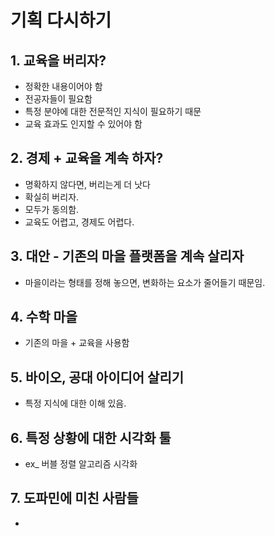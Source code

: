 # 기획 다시하기

## 1. 교육을 버리자?
- 정확한 내용이어야 함
- 전공자들이 필요함
- 특정 분야에 대한 전문적인 지식이 필요하기 때문
- 교육 효과도 인지할 수 있어야 함

## 2. 경제 + 교육을 계속 하자?
- 명확하지 않다면, 버리는게 더 낫다
- 확실히 버리자.
- 모두가 동의함.
- 교육도 어렵고, 경제도 어렵다.

## 3. 대안 - 기존의 마을 플랫폼을 계속 살리자
- 마을이라는 형태를 정해 놓으면, 변화하는 요소가 줄어들기 때문임.

## 4. 수학 마을
- 기존의 마을 + 교육을 사용함

## 5. 바이오, 공대 아이디어 살리기
- 특정 지식에 대한 이해 있음.

## 6. 특정 상황에 대한 시각화 툴
- ex_ 버블 정렬 알고리즘 시각화 

## 7. 도파민에 미친 사람들
- 